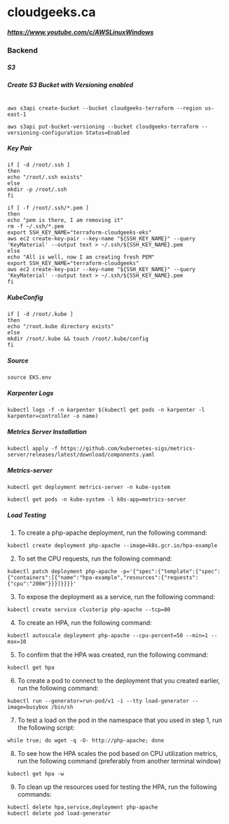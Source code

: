 # cloudgeeks.ca

##### https://www.youtube.com/c/AWSLinuxWindows

### Backend ###
##### S3


##### Create S3 Bucket with Versioning enabled

```console

aws s3api create-bucket --bucket cloudgeeks-terraform --region us-east-1

aws s3api put-bucket-versioning --bucket cloudgeeks-terraform --versioning-configuration Status=Enabled

```

##### Key Pair

```console
if [ -d /root/.ssh ]
then
echo "/root/.ssh exists"
else
mkdir -p /root/.ssh
fi

if [ -f /root/.ssh/*.pem ]
then
echo "pem is there, I am removing it"
rm -f ~/.ssh/*.pem
export SSH_KEY_NAME="terraform-cloudgeeks-eks"
aws ec2 create-key-pair --key-name "${SSH_KEY_NAME}" --query 'KeyMaterial' --output text > ~/.ssh/${SSH_KEY_NAME}.pem
else
echo "All is well, now I am creating fresh PEM"
export SSH_KEY_NAME="terraform-cloudgeeks"
aws ec2 create-key-pair --key-name "${SSH_KEY_NAME}" --query 'KeyMaterial' --output text > ~/.ssh/${SSH_KEY_NAME}.pem
fi
```

##### KubeConfig
```console
if [ -d /root/.kube ]
then
echo "/root.kube directory exists"
else
mkdir /root/.kube && touch /root/.kube/config
fi
```

##### Source

```console
source EKS.env

```

##### Karpenter Logs
```console
kubectl logs -f -n karpenter $(kubectl get pods -n karpenter -l karpenter=controller -o name)
```

##### Metrics Server Installation
```console
kubectl apply -f https://github.com/kubernetes-sigs/metrics-server/releases/latest/download/components.yaml
```

##### Metrics-server
```console
kubectl get deployment metrics-server -n kube-system

kubectl get pods -n kube-system -l k8s-app=metrics-server
```

##### Load Testing

1. To create a php-apache deployment, run the following command:
```console
kubectl create deployment php-apache --image=k8s.gcr.io/hpa-example
```

2.    To set the CPU requests, run the following command:
```console
kubectl patch deployment php-apache -p='{"spec":{"template":{"spec":{"containers":[{"name":"hpa-example","resources":{"requests":{"cpu":"200m"}}}]}}}}'
```

3.    To expose the deployment as a service, run the following command:
```console
kubectl create service clusterip php-apache --tcp=80
```

4.    To create an HPA, run the following command:
```console
kubectl autoscale deployment php-apache --cpu-percent=50 --min=1 --max=10
```

5.    To confirm that the HPA was created, run the following command:
```console
kubectl get hpa
```

6.    To create a pod to connect to the deployment that you created earlier, run the following command:
```console
kubectl run --generator=run-pod/v1 -i --tty load-generator --image=busybox /bin/sh
```

7.    To test a load on the pod in the namespace that you used in step 1, run the following script:
```console
while true; do wget -q -O- http://php-apache; done
```

8.    To see how the HPA scales the pod based on CPU utilization metrics, run the following command (preferably from another terminal window)
```console
kubectl get hpa -w
```

9. To clean up the resources used for testing the HPA, run the following commands:
```console
kubectl delete hpa,service,deployment php-apache
kubectl delete pod load-generator
```
